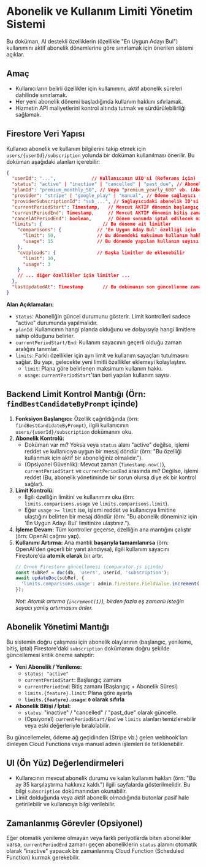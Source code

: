 # Abonelik ve Kullanım Limiti Yönetim Sistemi

Bu doküman, AI destekli özelliklerin (özellikle "En Uygun Adayı Bul") kullanımını aktif abonelik dönemlerine göre sınırlamak için önerilen sistemi açıklar.

## Amaç

*   Kullanıcıların belirli özellikler için kullanımını, aktif abonelik süreleri dahilinde sınırlamak.
*   Her yeni abonelik dönemi başladığında kullanım hakkını sıfırlamak.
*   Hizmetin API maliyetlerini kontrol altında tutmak ve sürdürülebilirliği sağlamak.

## Firestore Veri Yapısı

Kullanıcı abonelik ve kullanım bilgilerini takip etmek için `users/{userId}/subscription` yolunda bir doküman kullanılması önerilir. Bu doküman aşağıdaki alanları içerebilir:

```json
{
  "userId": "...",             // Kullanıcının UID'si (Referans için)
  "status": "active" | "inactive" | "cancelled" | "past_due", // Abonelik durumu
  "planId": "premium_monthly_50", // Veya "premium_yearly_600" vb. (Abonelik Planı ID'si)
  "provider": "stripe" | "google_play" | "manual", // Ödeme sağlayıcı (Opsiyonel)
  "providerSubscriptionId": "sub_...", // Sağlayıcıdaki abonelik ID'si (Opsiyonel)
  "currentPeriodStart": Timestamp,   // Mevcut AKTİF dönemin başlangıç zamanı
  "currentPeriodEnd": Timestamp,     // Mevcut AKTİF dönemin bitiş zamanı
  "cancelAtPeriodEnd": boolean,      // Dönem sonunda iptal edilecek mi? (Opsiyonel)
  "limits": {                      // Bu döneme ait limitler
    "comparisons": {             // 'En Uygun Aday Bul' özelliği için
      "limit": 50,               // Bu dönemdeki maksimum kullanım hakkı
      "usage": 15                // Bu dönemde yapılan kullanım sayısı
    },
    "cvUploads": {               // Başka limitler de eklenebilir
      "limit": 10,
      "usage": 3
    }
    // ... diğer özellikler için limitler ...
  },
  "lastUpdatedAt": Timestamp       // Bu dokümanın son güncellenme zamanı (Opsiyonel)
}
```

**Alan Açıklamaları:**

*   `status`: Aboneliğin güncel durumunu gösterir. Limit kontrolleri sadece "active" durumunda yapılmalıdır.
*   `planId`: Kullanıcının hangi planda olduğunu ve dolayısıyla hangi limitlere sahip olduğunu belirler.
*   `currentPeriodStart/End`: Kullanım sayacının geçerli olduğu zaman aralığını tanımlar.
*   `limits`: Farklı özellikler için ayrı limit ve kullanım sayaçları tutulmasını sağlar. Bu yapı, gelecekte yeni limitli özellikler eklemeyi kolaylaştırır.
    *   `limit`: Plana göre belirlenen maksimum kullanım hakkı.
    *   `usage`: `currentPeriodStart`'tan beri yapılan kullanım sayısı.

## Backend Limit Kontrol Mantığı (Örn: `findBestCandidateByPrompt` içinde)

1.  **Fonksiyon Başlangıcı:** Özellik çağrıldığında (örn: `findBestCandidateByPrompt`), ilgili kullanıcının `users/{userId}/subscription` dokümanını oku.
2.  **Abonelik Kontrolü:**
    *   Doküman var mı? Yoksa veya `status` alanı "active" değilse, işlemi reddet ve kullanıcıya uygun bir mesaj döndür (örn: "Bu özelliği kullanmak için aktif bir aboneliğiniz olmalıdır.").
    *   (Opsiyonel Güvenlik): Mevcut zaman (`Timestamp.now()`), `currentPeriodStart` ve `currentPeriodEnd` arasında mı? Değilse, işlemi reddet (Bu, abonelik yönetiminde bir sorun olursa diye ek bir kontrol sağlar).
3.  **Limit Kontrolü:**
    *   İlgili özelliğin limitini ve kullanımını oku (örn: `limits.comparisons.usage` ve `limits.comparisons.limit`).
    *   Eğer `usage >= limit` ise, işlemi reddet ve kullanıcıya limitine ulaştığını belirten bir mesaj döndür (örn: "Bu abonelik döneminiz için 'En Uygun Adayı Bul' limitinize ulaştınız.").
4.  **İşleme Devam:** Tüm kontroller geçerse, özelliğin ana mantığını çalıştır (örn: OpenAI çağrısı yap).
5.  **Kullanımı Artırma:** Ana mantık **başarıyla tamamlanırsa** (örn: OpenAI'den geçerli bir yanıt alındıysa), ilgili kullanım sayacını Firestore'da **atomik olarak** bir artır.
    ```javascript
    // Örnek Firestore güncellemesi (comparator.js içinde)
    const subRef = doc(db, 'users', userId, 'subscription');
    await updateDoc(subRef, {
      'limits.comparisons.usage': admin.firestore.FieldValue.increment(1)
    });
    ```
    *Not: Atomik artırma (`increment(1)`), birden fazla eş zamanlı isteğin sayacı yanlış artırmasını önler.*

## Abonelik Yönetimi Mantığı

Bu sistemin doğru çalışması için abonelik olaylarının (başlangıç, yenileme, bitiş, iptal) Firestore'daki `subscription` dokümanını doğru şekilde güncellemesi kritik öneme sahiptir:

*   **Yeni Abonelik / Yenileme:**
    *   `status: "active"`
    *   `currentPeriodStart`: Başlangıç zamanı
    *   `currentPeriodEnd`: Bitiş zamanı (Başlangıç + Abonelik Süresi)
    *   `limits.{feature}.limit`: Plana göre ayarla
    *   **`limits.{feature}.usage`: `0` olarak sıfırla**
*   **Abonelik Bitişi / İptal:**
    *   `status`: "inactive" / "cancelled" / "past_due" olarak güncelle.
    *   (Opsiyonel) `currentPeriodStart/End` ve `limits` alanları temizlenebilir veya eski değerleriyle bırakılabilir.

Bu güncellemeler, ödeme ağ geçidinden (Stripe vb.) gelen webhook'ları dinleyen Cloud Functions veya manuel admin işlemleri ile tetiklenebilir.

## UI (Ön Yüz) Değerlendirmeleri

*   Kullanıcının mevcut abonelik durumu ve kalan kullanım hakları (örn: "Bu ay 35 karşılaştırma hakkınız kaldı.") ilgili sayfalarda gösterilmelidir. Bu bilgi `subscription` dokümanından okunabilir.
*   Limit dolduğunda veya aktif abonelik olmadığında butonlar pasif hale getirilebilir ve kullanıcıya bilgi verilebilir.

## Zamanlanmış Görevler (Opsiyonel)

Eğer otomatik yenileme olmayan veya farklı periyotlarda biten abonelikler varsa, `currentPeriodEnd` zamanı geçen aboneliklerin `status` alanını otomatik olarak "inactive" yapacak bir zamanlanmış Cloud Function (Scheduled Function) kurmak gerekebilir. 